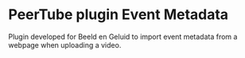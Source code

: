 # PeerTube plugin Event Metadata

Plugin developed for Beeld en Geluid to import event metadata from a webpage when uploading a video.
